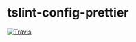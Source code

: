 # tslint-config-prettier

[![Travis](https://img.shields.io/travis/alexjoverm/typescript-library-starter.svg)](https://travis-ci.org/alexjoverm/typescript-library-starter)